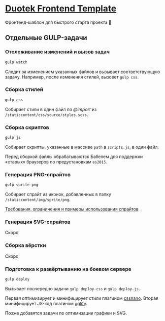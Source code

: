 # [Duotek Frontend Template](//github.com/sashasushko/duotek-frontend)
Фронтенд-шаблон для быстрого старта проекта :rocket:

## Отдельные GULP-задачи

### Отслеживание изменений и вызов задач
```bash
gulp watch
```
Следит за изменением указанных файлов и вызывает соответствующую задачу. Например, после изменения стилей, вызовет `gulp css`.

### Сборка стилей
```bash
gulp css
```
Собирает стили в один файл по _@import_ из `/staticcontent/css/source/styles.scss`.

### Сборка скриптов
```bash
gulp js
```
Собирает скрипты, указанные в массиве `path` в `scripts.js`, в один файл.

Перед сборкой файлы обрабатываются Бабелем для поддержки «старых» браузеров по предустановкам `es2015`.

### Генерация PNG-спрайтов
```bash
gulp sprite-png
```
Собирает спрайт из иконок, добавленных в папку `/staticcontent/img/sprite/png`.

[Требования, ограничения и примеры использования спрайтов](//github.com/sashasushko/duotek-frontend/blob/master/sprites.md)

### Генерация SVG-спрайтов
Cкоро

### Сборка вёрстки
Cкоро

### Подготовка к развёртыванию на боевом сервере
```bash
gulp deploy
```
Вызывает поочередно задачи `gulp deploy-css` и `gulp deploy-js`.

Первая оптимизирует и минифицирует стили плагином [cssnano](//cssnano.co/).
Вторая минифицирует JS-код плагином [uglify](//www.npmjs.com/package/gulp-uglify).

Позже добавятся задачи по оптимизации графики и SVG.
